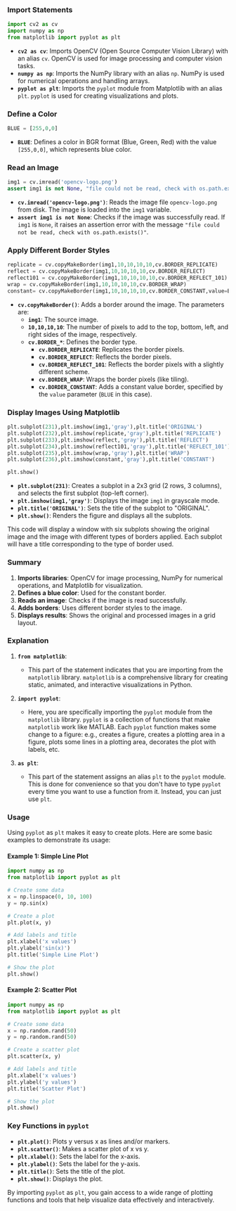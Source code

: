 ### Import Statements

```python
import cv2 as cv
import numpy as np
from matplotlib import pyplot as plt
```
- **`cv2 as cv`**: Imports OpenCV (Open Source Computer Vision Library) with an alias `cv`. OpenCV is used for image processing and computer vision tasks.
- **`numpy as np`**: Imports the NumPy library with an alias `np`. NumPy is used for numerical operations and handling arrays.
- **`pyplot as plt`**: Imports the `pyplot` module from Matplotlib with an alias `plt`. `pyplot` is used for creating visualizations and plots.

### Define a Color

```python
BLUE = [255,0,0]
```
- **`BLUE`**: Defines a color in BGR format (Blue, Green, Red) with the value `[255,0,0]`, which represents blue color.

### Read an Image

```python
img1 = cv.imread('opencv-logo.png')
assert img1 is not None, "file could not be read, check with os.path.exists()"
```
- **`cv.imread('opencv-logo.png')`**: Reads the image file `opencv-logo.png` from disk. The image is loaded into the `img1` variable.
- **`assert img1 is not None`**: Checks if the image was successfully read. If `img1` is `None`, it raises an assertion error with the message `"file could not be read, check with os.path.exists()"`.

### Apply Different Border Styles

```python
replicate = cv.copyMakeBorder(img1,10,10,10,10,cv.BORDER_REPLICATE)
reflect = cv.copyMakeBorder(img1,10,10,10,10,cv.BORDER_REFLECT)
reflect101 = cv.copyMakeBorder(img1,10,10,10,10,cv.BORDER_REFLECT_101)
wrap = cv.copyMakeBorder(img1,10,10,10,10,cv.BORDER_WRAP)
constant= cv.copyMakeBorder(img1,10,10,10,10,cv.BORDER_CONSTANT,value=BLUE)
```
- **`cv.copyMakeBorder()`**: Adds a border around the image. The parameters are:
  - **`img1`**: The source image.
  - **`10,10,10,10`**: The number of pixels to add to the top, bottom, left, and right sides of the image, respectively.
  - **`cv.BORDER_*`**: Defines the border type.
    - **`cv.BORDER_REPLICATE`**: Replicates the border pixels.
    - **`cv.BORDER_REFLECT`**: Reflects the border pixels.
    - **`cv.BORDER_REFLECT_101`**: Reflects the border pixels with a slightly different scheme.
    - **`cv.BORDER_WRAP`**: Wraps the border pixels (like tiling).
    - **`cv.BORDER_CONSTANT`**: Adds a constant value border, specified by the `value` parameter (`BLUE` in this case).

### Display Images Using Matplotlib

```python
plt.subplot(231),plt.imshow(img1,'gray'),plt.title('ORIGINAL')
plt.subplot(232),plt.imshow(replicate,'gray'),plt.title('REPLICATE')
plt.subplot(233),plt.imshow(reflect,'gray'),plt.title('REFLECT')
plt.subplot(234),plt.imshow(reflect101,'gray'),plt.title('REFLECT_101')
plt.subplot(235),plt.imshow(wrap,'gray'),plt.title('WRAP')
plt.subplot(236),plt.imshow(constant,'gray'),plt.title('CONSTANT')

plt.show()
```
- **`plt.subplot(231)`**: Creates a subplot in a 2x3 grid (2 rows, 3 columns), and selects the first subplot (top-left corner).
- **`plt.imshow(img1,'gray')`**: Displays the image `img1` in grayscale mode.
- **`plt.title('ORIGINAL')`**: Sets the title of the subplot to "ORIGINAL".
- **`plt.show()`**: Renders the figure and displays all the subplots.

This code will display a window with six subplots showing the original image and the image with different types of borders applied. Each subplot will have a title corresponding to the type of border used.

### Summary

1. **Imports libraries**: OpenCV for image processing, NumPy for numerical operations, and Matplotlib for visualization.
2. **Defines a blue color**: Used for the constant border.
3. **Reads an image**: Checks if the image is read successfully.
4. **Adds borders**: Uses different border styles to the image.
5. **Displays results**: Shows the original and processed images in a grid layout.
### Explanation

1. **`from matplotlib`**:
   - This part of the statement indicates that you are importing from the `matplotlib` library. `matplotlib` is a comprehensive library for creating static, animated, and interactive visualizations in Python.

2. **`import pyplot`**:
   - Here, you are specifically importing the `pyplot` module from the `matplotlib` library. `pyplot` is a collection of functions that make `matplotlib` work like MATLAB. Each `pyplot` function makes some change to a figure: e.g., creates a figure, creates a plotting area in a figure, plots some lines in a plotting area, decorates the plot with labels, etc.

3. **`as plt`**:
   - This part of the statement assigns an alias `plt` to the `pyplot` module. This is done for convenience so that you don't have to type `pyplot` every time you want to use a function from it. Instead, you can just use `plt`.

### Usage

Using `pyplot` as `plt` makes it easy to create plots. Here are some basic examples to demonstrate its usage:

#### Example 1: Simple Line Plot
```python
import numpy as np
from matplotlib import pyplot as plt

# Create some data
x = np.linspace(0, 10, 100)
y = np.sin(x)

# Create a plot
plt.plot(x, y)

# Add labels and title
plt.xlabel('x values')
plt.ylabel('sin(x)')
plt.title('Simple Line Plot')

# Show the plot
plt.show()
```

#### Example 2: Scatter Plot
```python
import numpy as np
from matplotlib import pyplot as plt

# Create some data
x = np.random.rand(50)
y = np.random.rand(50)

# Create a scatter plot
plt.scatter(x, y)

# Add labels and title
plt.xlabel('x values')
plt.ylabel('y values')
plt.title('Scatter Plot')

# Show the plot
plt.show()
```

### Key Functions in `pyplot`

- **`plt.plot()`**: Plots y versus x as lines and/or markers.
- **`plt.scatter()`**: Makes a scatter plot of x vs y.
- **`plt.xlabel()`**: Sets the label for the x-axis.
- **`plt.ylabel()`**: Sets the label for the y-axis.
- **`plt.title()`**: Sets the title of the plot.
- **`plt.show()`**: Displays the plot.

By importing `pyplot` as `plt`, you gain access to a wide range of plotting functions and tools that help visualize data effectively and interactively.
